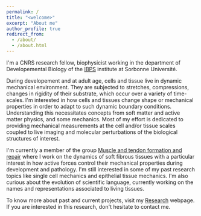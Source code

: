 ```yaml
---
permalink: /
title: "<welcome>"
excerpt: "About me"
author_profile: true
redirect_from: 
  - /about/
  - /about.html
---
```

  
I'm a CNRS research fellow, biophysicist working in the department of Developemental Biology of the [IBPS](https://www.ibps.sorbonne-universite.fr/en) institute at Sorbonne Université. 

During developement and at adult age, cells and tissue live in dynamic mechanical environment. They are subjected to stretches, compressions, changes in rigidity of their substrate, which occur over a variety of time-scales. I'm interested in how cells and tissues change shape or mechanical properties in order to adapt to such dynamic boundary conditions. 
Understanding this necessitates concepts from soft matter and active matter physics, and some mechanics. Most of my effort is dedicated to providing mechanical measurements at the cell and/or tissue scales coupled to live imaging and molecular perturbations of the biological structures of interest. 

I'm currently a member of the group [Muscle and tendon formation and repair](https://www.ibps.sorbonne-universite.fr/en/research/developmental-biology-laboratory/muscle-and-tendon-formation-and-repair) where I work on the dynamics of soft fibrous tissues with a particular interest in how active forces control their mechanical properties during development and pathology. I'm still interested in some of my past research topics like single cell mechanics and epithelial tissue mechanics. I'm also curious about the evolution of scientific language, currently working on the names and representations associated to living tissues. 

To know more about past and current projects, visit my [Research](https://jonfouch.github.io/perso.github.io/portfolio.html) webpage. If you are interested in this research, don't hesitate to contact me. 


